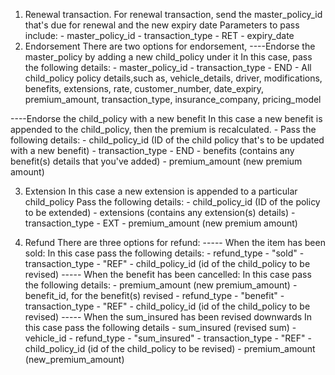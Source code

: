 1. Renewal transaction.
For renewal transaction, send the master_policy_id that's due for renewal and the new expiry date
Parameters to pass include:
        - master_policy_id
        - transaction_type - RET
        - expiry_date
2. Endorsement
There are two options for endorsement,
----Endorse the master_policy by adding a new child_policy under it
    In this case, pass the following details:
            - master_policy_id
            - transaction_type - END
            - All child_policy policy details,such as,
            vehicle_details, 
            driver,
            modifications,
            benefits,
            extensions, 
            rate,
            customer_number,
            date_expiry,
            premium_amount,
            transaction_type,
            insurance_company,
            pricing_model

----Endorse the child_policy with a new benefit
    In this case a new benefit is appended to the child_policy,
    then the premium is recalculated.
        - Pass the following details:
            - child_policy_id (ID of the child policy that's to be updated with a new benefit)
            - transaction_type - END
            - benefits (contains any benefit(s) details that you've added)
            - premium_amount (new premium amount)

3. Extension
In this case a new extension is appended to a particular child_policy
Pass the following details:
        - child_policy_id (ID of the policy to be extended)
        - extensions (contains any extension(s) details)
        - transaction_type - EXT
        - premium_amount (new premium amount)

4. Refund
There are three options for refund:
----- When the item has been sold:
    In this case pass the following details:
        - refund_type - "sold"
        - transaction_type - "REF"
        - child_policy_id (id of the child_policy to be revised)
----- When the benefit has been cancelled:
    In this case pass the following details:
        - premium_amount (new premium_amount)
        - benefit_id, for the benefit(s) revised
        - refund_type - "benefit"
        - transaction_type - "REF"
        - child_policy_id (id of the child_policy to be revised)
----- When the sum_insured has been revised downwards
    In this case pass the following details
        - sum_insured (revised sum)
        - vehicle_id
        - refund_type - "sum_insured"
        - transaction_type - "REF"
        - child_policy_id (id of the child_policy to be revised)
        - premium_amount (new_premium_amount)


